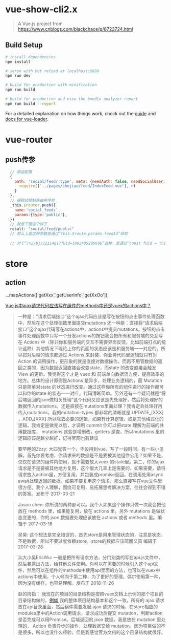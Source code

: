 # vue-show-cli2.x

> A Vue.js project from https://www.cnblogs.com/blackchaos/p/8723724.html

## Build Setup

``` bash
# install dependencies
npm install

# serve with hot reload at localhost:8080
npm run dev

# build for production with minification
npm run build

# build for production and view the bundle analyzer report
npm run build --report
```

For a detailed explanation on how things work, check out the [guide](http://vuejs-templates.github.io/webpack/) and [docs for vue-loader](http://vuejs.github.io/vue-loader).


# vue-router
## push传参
```javascript
  // 路由配置
  {
    path: 'social/feed/:type', meta: {needAuth: false, needSocialUser: true}, name: 'social_feeds', component: r => {
      require(['../pages/shejiao/feed/IndexFeed.vue'], r)
    }
  },
  // 编程式控制路由并传参
  _this.$router.push({
    name:'social_feeds',
    params:{type:'public'},
  })
  // 就是下面这个样子
  result: "social/feed/public"
  // 那么上面这种参数是通过“this.$route.params.feedId”获取
  
  // 对于“/v2/bj/2211481?fUid=1002495286606”这种，是通过“const fUid = this.$route.query.fUid”取得参数

```

# store
## action
...mapActions(['getXxx','getUserInfo','getXxOo']),

[Vue.js中ajax请求代码应该写在组件的methods中还是vuex的actions中？](https://www.zhihu.com/question/57133837)
> 一种是：“请求后端接口”这个ajax代码应该是写在按钮的点击事件处理函数中，然后在这个处理函数里面提交mutations 还一种是：直接将“请求后端接口”这个ajax代码写在actions中，actions中提交mutations，按钮的点击事件处理函数中只写一个分发actions的按钮我会把所有和服务端的交互写在 Actions 中（除非你和服务端的交互不需要界面反馈，比如前端打点的统计这种）其他情况下理论上你的页面的状态应该是和服务端一一对应的。所以把对后端的请求都通过 Actions 来封装，你业务代码里逻辑就只有对Action 的调用操作，更形象的就是直接对数据操作。而再不用管数据的返回之类的，因为数据返回直接会改变state，而state 的改变直接会触发 View 的更新。我觉得这个才是 vuex 和 前端单向数据流方便，提高效率的地方。总体的设计原则是Actions 是异步，处理业务逻辑的，而 Mutation 只是简单对state 的状态进行改变。通过这样你所有的组件进行的操作都可以和你的state 的状态一一对应，代码清晰简单。另外还有一个疑问就是“将后端返回的json做相关处理”这个代码又应该是先处理好，然后将处理好的数据传入mutations，还是直接在mutations里面处理？我肯定会处理好再传入mutations，我的mutation-types 都非常的清晰就是 UPDATE_[XXX] ，ADD_[XXX] 所以除去必要的逻辑，如果有计算逻辑，或是其他格式化的逻辑，我肯定是做完以后，才调用 commit 你可以把state 理解为前端的共用数据库， mutations 这些是增删改，getters 是查，所以mutations 里的逻辑应该是越少越好，记得官网也有建议

> 要早睡的Zzzy: 大四党答一个，毕设用到vue，写了一段时间，有一些小见解。首先你要考虑，你请求来的数据是不是要被其他组件公用？如果不是，仅仅在请求的组件内使用，就不需要放入vuex 的state里。第二，你的ajax请求是不是要被其他地方复用，这个很大几率上是需要的，如果需要，请将请求放入action里，方便复用，并包装成promise返回，在调用处用async await处理返回的数据。如果不要复用这个请求，那么直接写在vue文件里很方便。我个人理解，围绕可复用，易拓展思考解决方案，往往会得到不错的答案。发布于 2017-03-21

> Jason chen: 你所说的两种都可以。我个人如果这个操作只做一次我会把他放在 methods 里，如果能复用，放在 actions 里。另外 mutations 是做状态变更的，你的 json 数据要处理应该放在 actions 或者 methods 里。编辑于 2017-03-16

> 吴昊: 这个想法是完全错误的，首先store是用来管理状态的，注意是状态，不是数据，所以不要过度依赖store，store的数据应该简而又简 编辑于 2017-03-28

> 汕大小吴EricWu: 一般是把所有请求方法，分门别类的写在api.js文件中，然后暴露出方法，给其他文件使用。你可以在需要的时候引入这个api文件，然后可以在组件的methods中使用api里面的方法，也可以在vuex中actions中使用。个人倾向于第二种，为了更好的管理。偶尔使用第一种，因为没有缓存，也容易理解。发布于 2018-11-26

> 赵的拇指： 我现在的项目的目录结构是按照vuex文档上示例的那个项目的目录结构做的，[例如](https://vuex.vuejs.org/zh/guide/structure.html),我的整体项目结构基本和这个一致，所有的 ajax 请求放在api目录里面，然后组件需要发起 ajax 请求的时候，在store相应的modules里中的Action调用请求，请求成功后提交 mutation，判断action是否完成可以用Promise。后端返回的 json 数据，我是放在 mutation 里处理的， Action 负责异步的操作，处理数据交给 mutation。因为项目做的不是很多，所以也没什么经验，但是我感觉官方文档的这个目录结构就很好。
